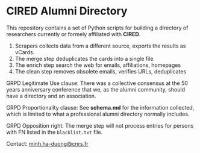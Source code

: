 # CIRED Alumni Directory

This repository contains a set of Python scripts for building a directory of researchers currently or formely affiliated with **CIRED**.

1. Scrapers collects data from a different source, exports the results as vCards.
2. The merge step deduplicates the cards into a single file.
3. The enrich step search the web for emails, affiliations, homepages
4. The clean step removes obsolete emails, verifies URLs, deduplicates

GRPD Legitimate Use clause: There was a collective consensus at the 50 years anniversary conference that we, as the alumni community, should have a directory and an association.

GRPD Proportionality clause: See **schema.md** for the information collected, which is limited to what a professional alumni directory normally includes.

GRPD Opposition right: The merge step will not process entries for persons with FN listed in the `blacklist.txt` file.

Contact: <minh.ha-duong@cnrs.fr>